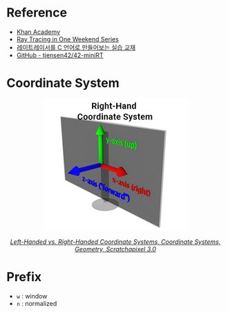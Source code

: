# Reference

- [Khan Academy](https://www.khanacademy.org/computing/pixar/rendering/rendering1/v/rendering-1)
- [Ray Tracing in One Weekend Series](https://raytracing.github.io/)
- [레이트레이서를 C 언어로 만들어보는 실습 교재](https://github.com/GaepoMorningEagles/mini_raytracing_in_c)
- [GitHub - tjensen42/42-miniRT](https://github.com/tjensen42/42-miniRT)

# Coordinate System

<p align="center">
  <img src="./asset/rh-coordsys.png" />
</p>

<p align="center">
  <a href="https://www.scratchapixel.com/lessons/mathematics-physics-for-computer-graphics/geometry/coordinate-systems.html">
    <i>Left-Handed vs. Right-Handed Coordinate Systems, Coordinate Systems, Geometry, Scratchapixel 3.0</i>
  </a>
</p>

# Prefix

- `w` : window
- `n` : normalized
